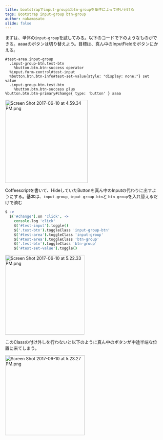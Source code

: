 ```yaml
---
title: bootstrapでinput-groupとbtn-groupを条件によって使い分ける
tags: Bootstrap input-group btn-group
author: nakamasato
slide: false
---
```

まずは、単体の`input-group`を試してみる。以下のコードで下のようなものができる。aaaaのボタンは切り替えよう。目標は、真ん中のInputFieldをボタンにかえる。

```haml
#test-area.input-group
  .input-group-btn.test-btn
    %button.btn.btn-success operator
  %input.form-control#test-input
  %button.btn.btn-info#test-set-value{style: "display: none;"} set value
  .input-group-btn.test-btn
    %button.btn.btn-success plus
%button.btn.btn-primary#change{ type: 'button' } aaaa
```


<img width="271" alt="Screen Shot 2017-06-10 at 4.59.34 PM.png" src="https://qiita-image-store.s3.amazonaws.com/0/7059/76e61237-39cd-b2e3-3460-580dca29c53b.png">


Coffeescriptを書いて、HideしていたButtonを真ん中のInputの代わりに出すようにする。基本は、`input-group`, `input-group-btn`と `btn-group`を入れ替えるだけで済む

```coffeescript
$ ->
  $('#change').on 'click', ->
    console.log 'click'
    $('#test-input').toggle()
    $('.test-btn').toggleClass 'input-group-btn'
    $('#test-area').toggleClass 'input-group'
    $('#test-area').toggleClass 'btn-group'
    $('.test-btn').toggleClass 'btn-group'
    $('#test-set-value').toggle()
```

<img width="260" alt="Screen Shot 2017-06-10 at 5.22.33 PM.png" src="https://qiita-image-store.s3.amazonaws.com/0/7059/413d5ed5-9ba6-c2fd-5d7c-6687860133b7.png">

このClassの付け外しを行わないと以下のように真ん中のボタンが中途半端な位置に来てしまう。

<img width="261" alt="Screen Shot 2017-06-10 at 5.23.27 PM.png" src="https://qiita-image-store.s3.amazonaws.com/0/7059/5953abc8-d345-5e4d-6e62-7b1fad535bf4.png">




